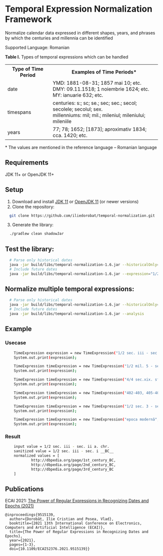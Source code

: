 # Temporal Expression Normalization Framework
Normalize calendar data expressed in different shapes, years, and phrases by which the centuries and millennia can be identified

Supported Language: Romanian

<b>Table I.</b> Types of temporal expressions which can be handled
<table>
    <tr>
        <th>Type of Time Period</th>
        <th>Examples of Time Periods*</th>
    </tr>
    <tr>
        <td>date</td>
        <td>
            YMD: 1881-08-31; 1857 mai 10; etc.<br/>
            DMY: 09.11.1518; 1 noiembrie 1624; etc.<br/>
            MY: ianuarie 632; etc.
        </td>
    </tr>
    <tr>
        <td>timespans</td>
        <td>
            centuries: s:; sc; se.; sec; sec.; secol; secolele; secolul; sex.<br/>
            millenniums: mil; mil.; mileniul; mileniului; mileniile
        </td>
    </tr>
    <tr>
        <td>years</td>
        <td>77; 78; 1652; [1873]; aproximativ 1834; cca. 1420; etc.</td>
    </tr>
</table>
* The values are mentioned in the reference language – Romanian language

## Requirements
JDK 11+ or OpenJDK 11+

## Setup
1. Download and install [JDK 11](https://www.oracle.com/nl/java/technologies/javase/jdk11-archive-downloads.html) or [OpenJDK 11](https://openjdk.org/install/) (or newer versions)
2. Clone the repository:
```bash
  git clone https://github.com/iliedorobat/temporal-normalization.git
```
3. Generate the library:
```bash
  ./gradlew clean shadowJar
```

## Test the library:
```bash
  # Parse only historical dates
  java -jar build/libs/temporal-normalization-1.6.jar --historicalOnly=true --expression="1/2 sec. 3 a. chr - sec. 2 p. chr."
  # Include future dates
  java -jar build/libs/temporal-normalization-1.6.jar --expression="1/2 sec. 3 a. chr - sec. 2 p. chr."
```

## Normalize multiple temporal expressions:
```bash
  # Parse only historical dates
  java -jar build/libs/temporal-normalization-1.6.jar --historicalOnly=true --analysis
  # Include future dates
  java -jar build/libs/temporal-normalization-1.6.jar --analysis
```

## Example
### Usecase
```bash
    TimeExpression expression = new TimeExpression("1/2 sec. iii - sec. i a. chr.", true, null);
    System.out.print(expression);

    TimeExpression timeExpression = new TimeExpression("1/2 mil. 5 - sec. i al mil. 4 a.chr.", true, null);
    System.out.print(expression);

    TimeExpression timeExpression = new TimeExpression("4/4 sec.xix. sfârșitul sec.al xix-lea și începutul sec.al xx-lea.", true, null);
    System.out.print(expression);

    TimeExpression timeExpression = new TimeExpression("402-403, 405-406 a. chr.", true, null);
    System.out.print(expression);

    TimeExpression timeExpression = new TimeExpression("1/2 sec. 3 - sec. 1 a. chr.", true, null);
    System.out.print(expression);

    TimeExpression timeExpression = new TimeExpression("epoca modernă", true, null);
    System.out.print(expression);
```

### Result
```bash
    input value = 1/2 sec. iii - sec. ii a. chr.
    sanitized value = 1/2 sec. iii - sec. i __BC__
    normalized values = [
            http://dbpedia.org/page/1st_century_BC,
            http://dbpedia.org/page/2nd_century_BC,
            http://dbpedia.org/page/3rd_century_BC
    ]
```

## Publications
ECAI 2021: [The Power of Regular Expressions in Recognizing Dates and Epochs (2021)](https://ieeexplore.ieee.org/document/9515139)
```
@inproceedings{9515139,
  author={Dorobăț, Ilie Cristian and Posea, Vlad},
  booktitle={2021 13th International Conference on Electronics, Computers and Artificial Intelligence (ECAI)}, 
  title={The Power of Regular Expressions in Recognizing Dates and Epochs}, 
  year={2021},
  pages={1-3},
  doi={10.1109/ECAI52376.2021.9515139}}
```
